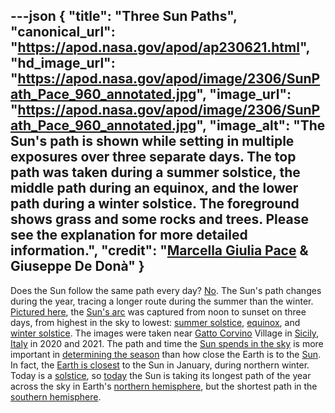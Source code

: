 ---json
{
  "title": "Three Sun Paths",
  "canonical_url": "https://apod.nasa.gov/apod/ap230621.html",
  "hd_image_url": "https://apod.nasa.gov/apod/image/2306/SunPath_Pace_960_annotated.jpg",
  "image_url": "https://apod.nasa.gov/apod/image/2306/SunPath_Pace_960_annotated.jpg",
  "image_alt": "The Sun's path is shown while setting in multiple exposures over three separate days. The top path was taken during a summer solstice, the middle path during an equinox, and the lower path during a winter solstice. The foreground shows grass and some rocks and trees. Please see the explanation for more detailed information.",
  "credit": "[Marcella Giulia Pace](https://www.instagram.com/marcella_giulia_pace/) & Giuseppe De Donà"
}
---

Does the Sun follow the same path every day? [No](https://sadanduseless.b-cdn.net/wp-content/uploads/2018/11/funny-suprised-cat2.jpg). The Sun's path changes during the year, tracing a longer route during the summer than the winter. [Pictured here](https://greenflash.photo/portfolio/la-traiettoria-del-sole-nei-giorno-dellequinozio-e-del-solstizio/), the [Sun's arc](https://apod.nasa.gov/apod/ap101221.html) was captured from noon to sunset on three days, from highest in the sky to lowest: [summer solstice](https://apod.nasa.gov/apod/ap210620.html), [equinox](https://apod.nasa.gov/apod/ap210922.html), and [winter solstice](https://apod.nasa.gov/apod/ap151231.html). The images were taken near [Gatto Corvino](https://goo.gl/maps/eSwDyTAmV6FZem2w7) Village in [Sicily](https://en.wikipedia.org/wiki/Sicily), [Italy](https://en.wikipedia.org/wiki/Italy) in 2020 and 2021. The path and time the [Sun spends in the sky](https://apod.nasa.gov/apod/ap220321.html) is more important in [determining the season](https://spaceplace.nasa.gov/seasons/) than how close the Earth is to the [Sun](https://solarsystem.nasa.gov/solar-system/sun/overview/). In fact, the [Earth is closest](https://starchild.gsfc.nasa.gov/docs/StarChild/questions/question53.html) to the Sun in January, during northern winter. Today is a [solstice](https://apod.nasa.gov/apod/ap170621.html), so [today](https://en.wikipedia.org/wiki/Solstice) the Sun is taking its longest path of the year across the sky in Earth's [northern hemisphere](https://en.wikipedia.org/wiki/Northern_Hemisphere), but the shortest path in the [southern hemisphere](https://www.thoughtco.com/geography-of-the-southern-hemisphere-1435565).
